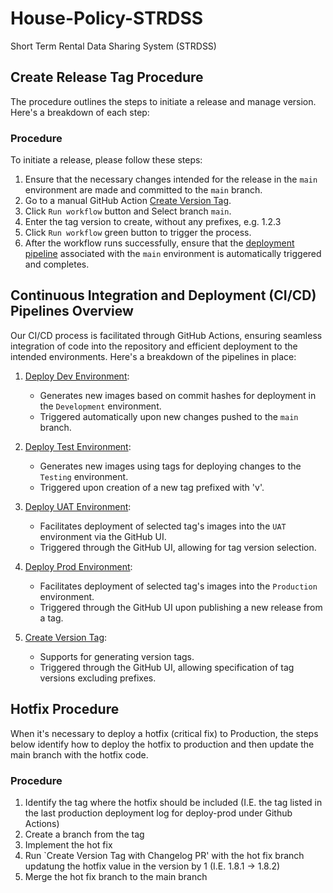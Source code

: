 # House-Policy-STRDSS
Short Term Rental Data Sharing System (STRDSS)

## Create Release Tag Procedure

The procedure outlines the steps to initiate a release and manage version. Here's a breakdown of each step:

### Procedure

To initiate a release, please follow these steps:

1. Ensure that the necessary changes intended for the release in the `main` environment are made and committed to the `main` branch.
1. Go to a manual GitHub Action [Create Version Tag](./.github/workflows/create-tag.yml).
1. Click `Run workflow` button and Select branch `main`.
1. Enter the tag version to create, without any prefixes, e.g. 1.2.3
1. Click `Run workflow` green button to trigger the process.
1. After the workflow runs successfully, ensure that the [deployment pipeline](./.github/workflows/deploy-test.yml) associated with the `main` environment is automatically triggered and completes.

## Continuous Integration and Deployment (CI/CD) Pipelines Overview

Our CI/CD process is facilitated through GitHub Actions, ensuring seamless integration of code into the repository and efficient deployment to the intended environments. Here's a breakdown of the pipelines in place:

1. [Deploy Dev Environment](./.github/workflows/deploy-dev.yml):

   - Generates new images based on commit hashes for deployment in the `Development` environment.
   - Triggered automatically upon new changes pushed to the `main` branch.

1. [Deploy Test Environment](./.github/workflows/deploy-test.yml):

   - Generates new images using tags for deploying changes to the `Testing` environment.
   - Triggered upon creation of a new tag prefixed with 'v'.

1. [Deploy UAT Environment](./.github/workflows/deploy-uat.yml):

   - Facilitates deployment of selected tag's images into the `UAT` environment via the GitHub UI.
   - Triggered through the GitHub UI, allowing for tag version selection.

1. [Deploy Prod Environment](./.github/workflows/deploy-prod.yml):

   - Facilitates deployment of selected tag's images into the `Production` environment.
   - Triggered through the GitHub UI upon publishing a new release from a tag.

1. [Create Version Tag](./.github/workflows/create-tag.yml):

   - Supports for generating version tags.
   - Triggered through the GitHub UI, allowing specification of tag versions excluding prefixes.

## Hotfix Procedure

When it's necessary to deploy a hotfix (critical fix) to Production, the steps below identify how to deploy the hotfix to production and then update the main branch with the hotfix code.

### Procedure
1. Identify the tag where the hotfix should be included (I.E. the tag listed in the last production deployment log for deploy-prod under Github Actions)
2. Create a branch from the tag
3. Implement the hot fix
4. Run `Create Version Tag with Changelog PR' with the hot fix branch updatung the hotfix value in the version by 1 (I.E. 1.8.1 -> 1.8.2)
5. Merge the hot fix branch to the main branch
